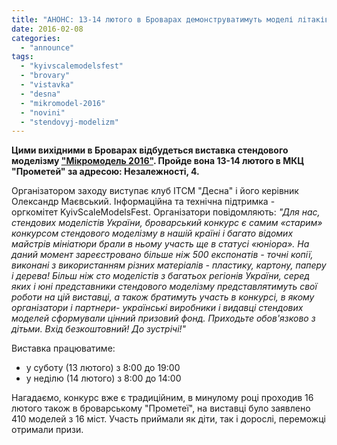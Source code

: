 ```yaml
---
title: "АНОНС: 13-14 лютого в Броварах демонструватимуть моделі літаків, авто та корабликів"
date: 2016-02-08
categories: 
  - "announce"
tags: 
  - "kyivscalemodelsfest"
  - "brovary"
  - "vistavka"
  - "desna"
  - "mikromodel-2016"
  - "novini"
  - "stendovyj-modelizm"
---
```


**Цими вихідними в Броварах відбудеться виставка стендового моделізму ["Мікромодель 2016"](https://www.facebook.com/events/519247701585849/). Пройде вона 13-14 лютого в МКЦ "Прометей" за адресою: Незалежності, 4.**

Організатором заходу виступає клуб ІТСМ "Десна" і його керівник Олександр Маєвський. Інформаційна та технічна підтримка - оргкомітет KyivScaleModelsFest. Організатори повідомляють: _"Для нас, стендових моделістів України, броварський конкурс є самим «старим» конкурсом стендового моделізму в нашій країні і багато відомих майстрів мініатюри брали в ньому участь ще в статусі «юніора». На даний момент зареєстровано більше ніж 500 експонатів - точні копії, виконані з використанням різних матеріалів - пластику, картону, паперу і дерева! Більш ніж сто моделістів з багатьох регіонів України, серед яких і юні представники стендового моделізму представлятимуть свої роботи на цій виставці, а також братимуть участь в конкурсі, в якому організатори і партнери- українські виробники і видавці стендових моделей сформували цінний призовий фонд. Приходьте обов'язково з дітьми. Вхід безкоштовний! До зустрічі!"_

Виставка працюватиме:

- у суботу (13 лютого) з 8:00 до 19:00
- у неділю (14 лютого) з 8:00 до 14:00

Нагадаємо, конкурс вже є традиційним, в минулому році проходив 16 лютого також в броварському "Прометеї", на виставці було заявлено 410 моделей з 16 міст. Участь приймали як діти, так і дорослі, переможці отримали призи.
